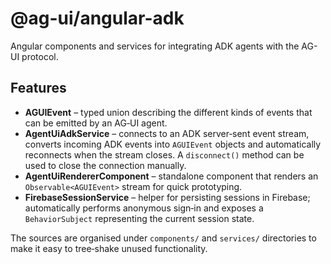 # @ag-ui/angular-adk

Angular components and services for integrating ADK agents with the AG-UI protocol.

## Features

* **AGUIEvent** – typed union describing the different kinds of events that can be emitted by an AG‑UI agent.
* **AgentUiAdkService** – connects to an ADK server‑sent event stream, converts incoming ADK events into `AGUIEvent` objects and automatically reconnects when the stream closes. A `disconnect()` method can be used to close the connection manually.
* **AgentUiRendererComponent** – standalone component that renders an `Observable<AGUIEvent>` stream for quick prototyping.
* **FirebaseSessionService** – helper for persisting sessions in Firebase; automatically performs anonymous sign‑in and exposes a `BehaviorSubject` representing the current session state.

The sources are organised under `components/` and `services/` directories to make it easy to tree‑shake unused functionality.
